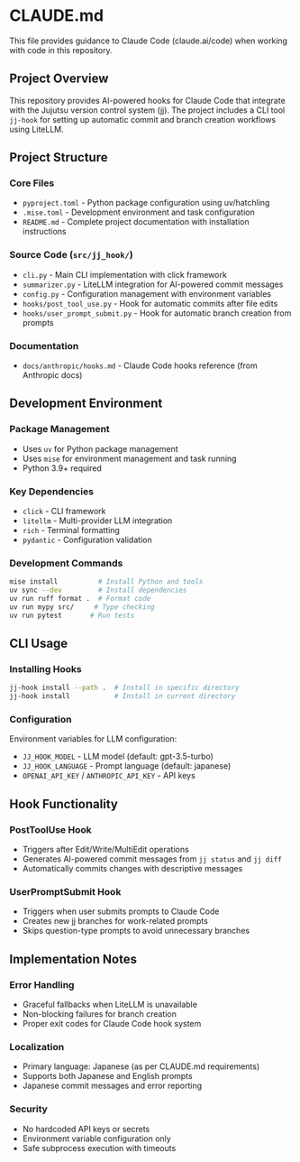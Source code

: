 # CLAUDE.md

This file provides guidance to Claude Code (claude.ai/code) when working with code in this repository.

## Project Overview

This repository provides AI-powered hooks for Claude Code that integrate with the Jujutsu version control system (jj). The project includes a CLI tool `jj-hook` for setting up automatic commit and branch creation workflows using LiteLLM.

## Project Structure

### Core Files
- `pyproject.toml` - Python package configuration using uv/hatchling
- `.mise.toml` - Development environment and task configuration
- `README.md` - Complete project documentation with installation instructions

### Source Code (`src/jj_hook/`)
- `cli.py` - Main CLI implementation with click framework
- `summarizer.py` - LiteLLM integration for AI-powered commit messages
- `config.py` - Configuration management with environment variables
- `hooks/post_tool_use.py` - Hook for automatic commits after file edits
- `hooks/user_prompt_submit.py` - Hook for automatic branch creation from prompts

### Documentation
- `docs/anthropic/hooks.md` - Claude Code hooks reference (from Anthropic docs)

## Development Environment

### Package Management
- Uses `uv` for Python package management
- Uses `mise` for environment management and task running
- Python 3.9+ required

### Key Dependencies
- `click` - CLI framework
- `litellm` - Multi-provider LLM integration
- `rich` - Terminal formatting
- `pydantic` - Configuration validation

### Development Commands
```bash
mise install          # Install Python and tools
uv sync --dev         # Install dependencies
uv run ruff format .  # Format code
uv run mypy src/     # Type checking
uv run pytest       # Run tests
```

## CLI Usage

### Installing Hooks
```bash
jj-hook install --path .  # Install in specific directory
jj-hook install           # Install in current directory
```

### Configuration
Environment variables for LLM configuration:
- `JJ_HOOK_MODEL` - LLM model (default: gpt-3.5-turbo)
- `JJ_HOOK_LANGUAGE` - Prompt language (default: japanese)
- `OPENAI_API_KEY` / `ANTHROPIC_API_KEY` - API keys

## Hook Functionality

### PostToolUse Hook
- Triggers after Edit/Write/MultiEdit operations
- Generates AI-powered commit messages from `jj status` and `jj diff`
- Automatically commits changes with descriptive messages

### UserPromptSubmit Hook  
- Triggers when user submits prompts to Claude Code
- Creates new jj branches for work-related prompts
- Skips question-type prompts to avoid unnecessary branches

## Implementation Notes

### Error Handling
- Graceful fallbacks when LiteLLM is unavailable
- Non-blocking failures for branch creation
- Proper exit codes for Claude Code hook system

### Localization
- Primary language: Japanese (as per CLAUDE.md requirements)
- Supports both Japanese and English prompts
- Japanese commit messages and error reporting

### Security
- No hardcoded API keys or secrets
- Environment variable configuration only
- Safe subprocess execution with timeouts